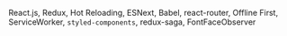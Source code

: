 React.js, Redux, Hot Reloading, ESNext, Babel, react-router, Offline First, ServiceWorker, `styled-components`, redux-saga, FontFaceObserver
